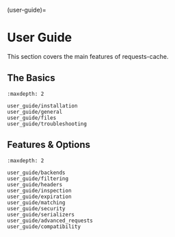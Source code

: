 (user-guide)=
# User Guide
This section covers the main features of requests-cache.

## The Basics
```{toctree}
:maxdepth: 2

user_guide/installation
user_guide/general
user_guide/files
user_guide/troubleshooting
```

## Features & Options
```{toctree}
:maxdepth: 2

user_guide/backends
user_guide/filtering
user_guide/headers
user_guide/inspection
user_guide/expiration
user_guide/matching
user_guide/security
user_guide/serializers
user_guide/advanced_requests
user_guide/compatibility
```
